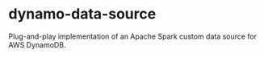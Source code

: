 # dynamo-data-source
Plug-and-play implementation of an Apache Spark custom data source for AWS DynamoDB.
